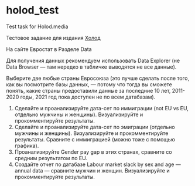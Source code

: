 # holod_test
Test task for Holod.media

Тестовое задание для издания [Холод]([url](https://holod.media)) 

На сайте Евростат в Разделе Data

Для получения данных рекомендуем использовать Data Explorer (не Data Browser — там нередко в табличке выводятся не все данные).

Выберите две любые страны Евросоюза (это лучше сделать после того, как вы посмотрите базы данных, — потому что тогда вы сможете понять, какие страны предоставили данные за последние 10 лет, 2011-2020 годы, 2021 год пока доступен не по всем датабазам).

1. Сделайте и проанализируйте дата-сет по иммиграции (not EU vs EU, отдельно мужчины и женщины). Визуализируйте и прокомментируйте результаты.
2. Сделайте и проанализируйте дата-сет по эмиграции (отдельно мужчины и женщины). Визуализируйте и прокомментируйте результаты. Сравните с иммиграцией (можно тоже с помощью графика).
3. Проанализируйте Gender pay gap в этих странах, сравните со средним результатом по EU.
4. Создайте отчет по датабазе Labour market slack by sex and age — annual data — сравните мужчин и женщин. Визуализируйте и прокомментируйте результаты.
